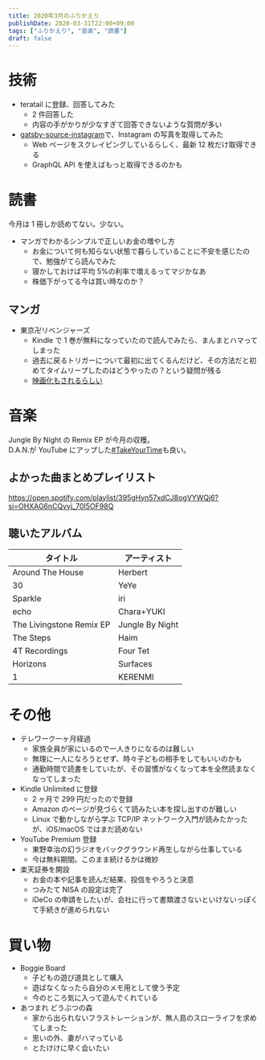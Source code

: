 ```yaml
---
title: 2020年3月のふりかえり
publishDate: 2020-03-31T22:00+09:00
tags: ["ふりかえり", "音楽", "読書"]
draft: false
---
```


# 技術

- teratail に登録、回答してみた
  - 2 件回答した
  - 内容の手がかりが少なすぎて回答できないような質問が多い
- [gatsby-source-instagram](https://github.com/oorestisime/gatsby-source-instagram)で、Instagram の写真を取得してみた
  - Web ページをスクレイピングしているらしく、最新 12 枚だけ取得できる
  - GraphQL API を使えばもっと取得できるのかも

# 読書

今月は 1 冊しか読めてない。少ない。

- マンガでわかるシンプルで正しいお金の増やし方
  - お金について何も知らない状態で暮らしていることに不安を感じたので、勉強がてら読んでみた
  - 寝かしておけば平均 5%の利率で増えるってマジかなあ
  - 株価下がってる今は買い時なのか？

## マンガ

- 東京卍リベンジャーズ
  - Kindle で 1 巻が無料になっていたので読んでみたら、まんまとハマってしまった
  - 過去に戻るトリガーについて最初に出てくるんだけど、その方法だと初めてタイムリープしたのはどうやったの？という疑問が残る
  - [映画化もされるらしい](http://wwws.warnerbros.co.jp/tokyo-revengersjp/)

# 音楽

Jungle By Night の Remix EP が今月の収穫。  
D.A.N.が YouTube にアップした[#TakeYourTime](https://youtu.be/MOjwOCzBCxQ)も良い。

## よかった曲まとめプレイリスト

https://open.spotify.com/playlist/395gHyn57xdCJ8ogVYWQj6?si=OHXAG6nCQvyj_70I5OF98Q

## 聴いたアルバム

| タイトル                 | アーティスト    |
| ------------------------ | --------------- |
| Around The House         | Herbert         |
| 30                       | YeYe            |
| Sparkle                  | iri             |
| echo                     | Chara+YUKI      |
| The Livingstone Remix EP | Jungle By Night |
| The Steps                | Haim            |
| 4T Recordings            | Four Tet        |
| Horizons                 | Surfaces        |
| 1                        | KERENMI         |

# その他

- テレワーク一ヶ月経過
  - 家族全員が家にいるので一人きりになるのは難しい
  - 無理に一人になろうとせず、時々子どもの相手をしてもいいのかも
  - 通勤時間で読書をしていたが、その習慣がなくなって本を全然読まなくなってしまった
- Kindle Unlimited に登録
  - 2 ヶ月で 299 円だったので登録
  - Amazon のページが見づらくて読みたい本を探し出すのが難しい
  - Linux で動かしながら学ぶ TCP/IP ネットワーク入門が読みたかったが、iOS/macOS ではまだ読めない
- YouTube Premium 登録
  - 東野幸治の幻ラジオをバックグラウンド再生しながら仕事している
  - 今は無料期間。このまま続けるかは微妙
- 楽天証券を開設
  - お金の本や記事を読んだ結果、投信をやろうと決意
  - つみたて NISA の設定は完了
  - iDeCo の申請をしたいが、会社に行って書類渡さないといけないっぽくて手続きが進められない

# 買い物

- Boggie Board
  - 子どもの遊び道具として購入
  - 遊ばなくなったら自分のメモ用として使う予定
  - 今のところ気に入って遊んでくれている
- あつまれ どうぶつの森
  - 家から出られないフラストレーションが、無人島のスローライフを求めてしまった
  - 思いの外、妻がハマっている
  - とたけけに早く会いたい
